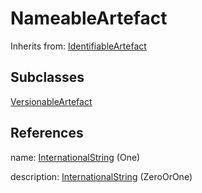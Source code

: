 
# NameableArtefact

Inherits from: [IdentifiableArtefact](IdentifiableArtefact.md)

## Subclasses

[VersionableArtefact](VersionableArtefact.md)





## References

name: [InternationalString](InternationalString.md) (One)

description: [InternationalString](InternationalString.md) (ZeroOrOne)




    